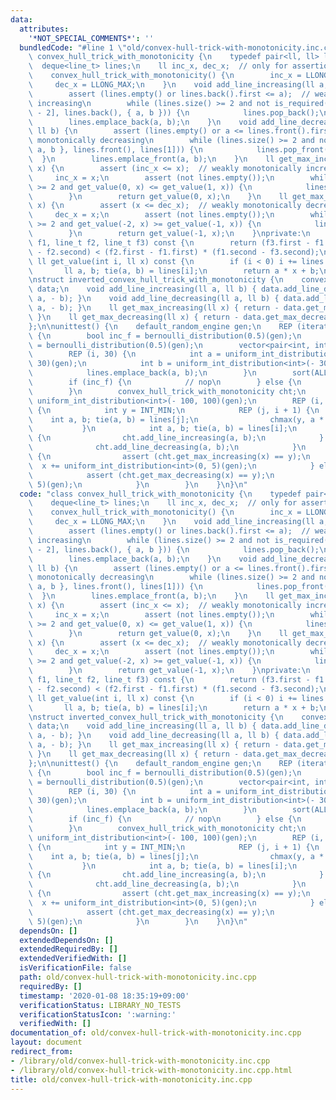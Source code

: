 ```yaml
---
data:
  attributes:
    '*NOT_SPECIAL_COMMENTS*': ''
  bundledCode: "#line 1 \"old/convex-hull-trick-with-monotonicity.inc.cpp\"\nclass\
    \ convex_hull_trick_with_monotonicity {\n    typedef pair<ll, ll> line_t;\n  \
    \  deque<line_t> lines;\n    ll inc_x, dec_x;  // only for assertions\npublic:\n\
    \    convex_hull_trick_with_monotonicity() {\n        inc_x = LLONG_MIN;\n   \
    \     dec_x = LLONG_MAX;\n    }\n    void add_line_increasing(ll a, ll b) {\n\
    \        assert (lines.empty() or lines.back().first <= a);  // weakly monotonically\
    \ increasing\n        while (lines.size() >= 2 and not is_required(lines[lines.size()\
    \ - 2], lines.back(), { a, b })) {\n            lines.pop_back();\n        }\n\
    \        lines.emplace_back(a, b);\n    }\n    void add_line_decreasing(ll a,\
    \ ll b) {\n        assert (lines.empty() or a <= lines.front().first);  // weakly\
    \ monotonically decreasing\n        while (lines.size() >= 2 and not is_required({\
    \ a, b }, lines.front(), lines[1])) {\n            lines.pop_front();\n      \
    \  }\n        lines.emplace_front(a, b);\n    }\n    ll get_max_increasing(ll\
    \ x) {\n        assert (inc_x <= x);  // weakly monotonically increasing\n   \
    \     inc_x = x;\n        assert (not lines.empty());\n        while (lines.size()\
    \ >= 2 and get_value(0, x) <= get_value(1, x)) {\n            lines.pop_front();\n\
    \        }\n        return get_value(0, x);\n    }\n    ll get_max_decreasing(ll\
    \ x) {\n        assert (x <= dec_x);  // weakly monotonically decreasing\n   \
    \     dec_x = x;\n        assert (not lines.empty());\n        while (lines.size()\
    \ >= 2 and get_value(-2, x) >= get_value(-1, x)) {\n            lines.pop_back();\n\
    \        }\n        return get_value(-1, x);\n    }\nprivate:\n    bool is_required(line_t\
    \ f1, line_t f2, line_t f3) const {\n        return (f3.first - f1.first) * (f1.second\
    \ - f2.second) < (f2.first - f1.first) * (f1.second - f3.second);\n    }\n   \
    \ ll get_value(int i, ll x) const {\n        if (i < 0) i += lines.size();\n \
    \       ll a, b; tie(a, b) = lines[i];\n        return a * x + b;\n    }\n};\n\
    \nstruct inverted_convex_hull_trick_with_monotonicity {\n    convex_hull_trick_with_monotonicity\
    \ data;\n    void add_line_increasing(ll a, ll b) { data.add_line_decreasing(-\
    \ a, - b); }\n    void add_line_decreasing(ll a, ll b) { data.add_line_increasing(-\
    \ a, - b); }\n    ll get_max_increasing(ll x) { return - data.get_max_increasing(x);\
    \ }\n    ll get_max_decreasing(ll x) { return - data.get_max_decreasing(x); }\n\
    };\n\nunittest() {\n    default_random_engine gen;\n    REP (iteration, 10000)\
    \ {\n        bool inc_f = bernoulli_distribution(0.5)(gen);\n        bool inc_x\
    \ = bernoulli_distribution(0.5)(gen);\n        vector<pair<int, int> > lines;\n\
    \        REP (i, 30) {\n            int a = uniform_int_distribution<int>(- 30,\
    \ 30)(gen);\n            int b = uniform_int_distribution<int>(- 30, 30)(gen);\n\
    \            lines.emplace_back(a, b);\n        }\n        sort(ALL(lines));\n\
    \        if (inc_f) {\n            // nop\n        } else {\n            reverse(ALL(lines));\n\
    \        }\n        convex_hull_trick_with_monotonicity cht;\n        int x =\
    \ uniform_int_distribution<int>(- 100, 100)(gen);\n        REP (i, lines.size())\
    \ {\n            int y = INT_MIN;\n            REP (j, i + 1) {\n            \
    \    int a, b; tie(a, b) = lines[j];\n                chmax(y, a * x + b);\n \
    \           }\n            int a, b; tie(a, b) = lines[i];\n            if (inc_f)\
    \ {\n                cht.add_line_increasing(a, b);\n            } else {\n  \
    \              cht.add_line_decreasing(a, b);\n            }\n            if (inc_x)\
    \ {\n                assert (cht.get_max_increasing(x) == y);\n              \
    \  x += uniform_int_distribution<int>(0, 5)(gen);\n            } else {\n    \
    \            assert (cht.get_max_decreasing(x) == y);\n                x -= uniform_int_distribution<int>(0,\
    \ 5)(gen);\n            }\n        }\n    }\n}\n"
  code: "class convex_hull_trick_with_monotonicity {\n    typedef pair<ll, ll> line_t;\n\
    \    deque<line_t> lines;\n    ll inc_x, dec_x;  // only for assertions\npublic:\n\
    \    convex_hull_trick_with_monotonicity() {\n        inc_x = LLONG_MIN;\n   \
    \     dec_x = LLONG_MAX;\n    }\n    void add_line_increasing(ll a, ll b) {\n\
    \        assert (lines.empty() or lines.back().first <= a);  // weakly monotonically\
    \ increasing\n        while (lines.size() >= 2 and not is_required(lines[lines.size()\
    \ - 2], lines.back(), { a, b })) {\n            lines.pop_back();\n        }\n\
    \        lines.emplace_back(a, b);\n    }\n    void add_line_decreasing(ll a,\
    \ ll b) {\n        assert (lines.empty() or a <= lines.front().first);  // weakly\
    \ monotonically decreasing\n        while (lines.size() >= 2 and not is_required({\
    \ a, b }, lines.front(), lines[1])) {\n            lines.pop_front();\n      \
    \  }\n        lines.emplace_front(a, b);\n    }\n    ll get_max_increasing(ll\
    \ x) {\n        assert (inc_x <= x);  // weakly monotonically increasing\n   \
    \     inc_x = x;\n        assert (not lines.empty());\n        while (lines.size()\
    \ >= 2 and get_value(0, x) <= get_value(1, x)) {\n            lines.pop_front();\n\
    \        }\n        return get_value(0, x);\n    }\n    ll get_max_decreasing(ll\
    \ x) {\n        assert (x <= dec_x);  // weakly monotonically decreasing\n   \
    \     dec_x = x;\n        assert (not lines.empty());\n        while (lines.size()\
    \ >= 2 and get_value(-2, x) >= get_value(-1, x)) {\n            lines.pop_back();\n\
    \        }\n        return get_value(-1, x);\n    }\nprivate:\n    bool is_required(line_t\
    \ f1, line_t f2, line_t f3) const {\n        return (f3.first - f1.first) * (f1.second\
    \ - f2.second) < (f2.first - f1.first) * (f1.second - f3.second);\n    }\n   \
    \ ll get_value(int i, ll x) const {\n        if (i < 0) i += lines.size();\n \
    \       ll a, b; tie(a, b) = lines[i];\n        return a * x + b;\n    }\n};\n\
    \nstruct inverted_convex_hull_trick_with_monotonicity {\n    convex_hull_trick_with_monotonicity\
    \ data;\n    void add_line_increasing(ll a, ll b) { data.add_line_decreasing(-\
    \ a, - b); }\n    void add_line_decreasing(ll a, ll b) { data.add_line_increasing(-\
    \ a, - b); }\n    ll get_max_increasing(ll x) { return - data.get_max_increasing(x);\
    \ }\n    ll get_max_decreasing(ll x) { return - data.get_max_decreasing(x); }\n\
    };\n\nunittest() {\n    default_random_engine gen;\n    REP (iteration, 10000)\
    \ {\n        bool inc_f = bernoulli_distribution(0.5)(gen);\n        bool inc_x\
    \ = bernoulli_distribution(0.5)(gen);\n        vector<pair<int, int> > lines;\n\
    \        REP (i, 30) {\n            int a = uniform_int_distribution<int>(- 30,\
    \ 30)(gen);\n            int b = uniform_int_distribution<int>(- 30, 30)(gen);\n\
    \            lines.emplace_back(a, b);\n        }\n        sort(ALL(lines));\n\
    \        if (inc_f) {\n            // nop\n        } else {\n            reverse(ALL(lines));\n\
    \        }\n        convex_hull_trick_with_monotonicity cht;\n        int x =\
    \ uniform_int_distribution<int>(- 100, 100)(gen);\n        REP (i, lines.size())\
    \ {\n            int y = INT_MIN;\n            REP (j, i + 1) {\n            \
    \    int a, b; tie(a, b) = lines[j];\n                chmax(y, a * x + b);\n \
    \           }\n            int a, b; tie(a, b) = lines[i];\n            if (inc_f)\
    \ {\n                cht.add_line_increasing(a, b);\n            } else {\n  \
    \              cht.add_line_decreasing(a, b);\n            }\n            if (inc_x)\
    \ {\n                assert (cht.get_max_increasing(x) == y);\n              \
    \  x += uniform_int_distribution<int>(0, 5)(gen);\n            } else {\n    \
    \            assert (cht.get_max_decreasing(x) == y);\n                x -= uniform_int_distribution<int>(0,\
    \ 5)(gen);\n            }\n        }\n    }\n}\n"
  dependsOn: []
  extendedDependsOn: []
  extendedRequiredBy: []
  extendedVerifiedWith: []
  isVerificationFile: false
  path: old/convex-hull-trick-with-monotonicity.inc.cpp
  requiredBy: []
  timestamp: '2020-01-08 18:35:19+09:00'
  verificationStatus: LIBRARY_NO_TESTS
  verificationStatusIcon: ':warning:'
  verifiedWith: []
documentation_of: old/convex-hull-trick-with-monotonicity.inc.cpp
layout: document
redirect_from:
- /library/old/convex-hull-trick-with-monotonicity.inc.cpp
- /library/old/convex-hull-trick-with-monotonicity.inc.cpp.html
title: old/convex-hull-trick-with-monotonicity.inc.cpp
---
```

